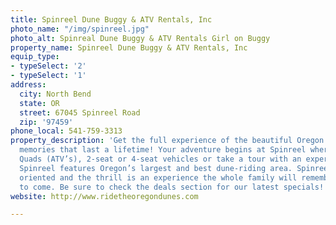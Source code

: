 ```yaml
---
title: Spinreel Dune Buggy & ATV Rentals, Inc
photo_name: "/img/spinreel.jpg"
photo_alt: Spinreal Dune Buggy & ATV Rentals Girl on Buggy
property_name: Spinreel Dune Buggy & ATV Rentals, Inc
equip_type:
- typeSelect: '2'
- typeSelect: '1'
address:
  city: North Bend
  state: OR
  street: 67045 Spinreel Road
  zip: '97459'
phone_local: 541-759-3313
property_description: 'Get the full experience of the beautiful Oregon Dunes and build
  memories that last a lifetime! Your adventure begins at Spinreel where you can rent
  Quads (ATV’s), 2-seat or 4-seat vehicles or take a tour with an experienced guide.
  Spinreel features Oregon’s largest and best dune-riding area. Spinreel is very family
  oriented and the thrill is an experience the whole family will remember for years
  to come. Be sure to check the deals section for our latest specials! '
website: http://www.ridetheoregondunes.com

---
```

